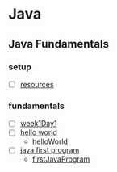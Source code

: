 
# Java

## Java Fundamentals

### setup

- [ ] [resources](https://login.codingdojo.com/m/315/9298/62824)

### fundamentals

- [ ] [week1Day1](https://login.codingdojo.com/m/315/9299/62829)
- [ ] [hello world](https://login.codingdojo.com/m/315/9299/62832)
  - [helloWorld](./CourseWork/helloWorld/Test.java)
- [ ] [java first program](https://login.codingdojo.com/m/315/9299/62834)
  - [firstJavaProgram](./CourseWork/firstJavaProgram/Main.java)